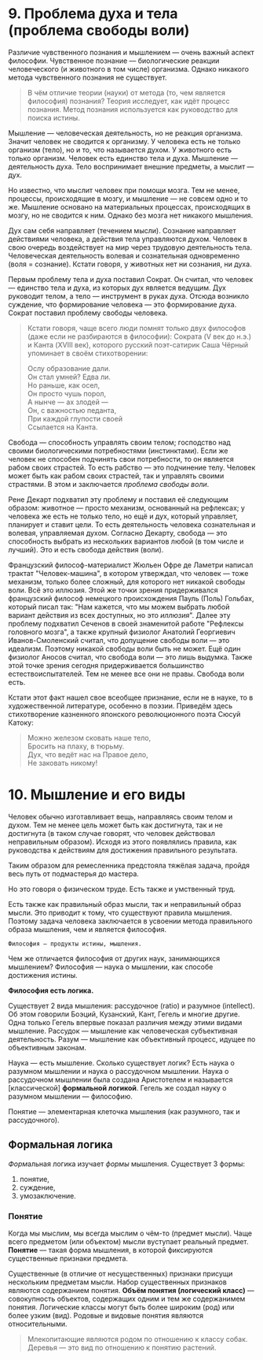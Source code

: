 # 9. Проблема духа и тела (проблема свободы воли)

Различие чувственного познания и мышлением — очень важный аспект философии.
Чувственное познание — биологические реакции человеческого (и животного в том числе) организма.
Однако никакого метода чувственного познания не существует.

> В чём отличие теории (науки) от метода (то, чем является философия) познания?
> Теория исследует, как идёт процесс познания.
> Метод познания используется как руководство для поиска истины.

Мышление — человеческая деятельность, но не реакция организма.
Значит человек не сводится к организму.
У человека есть не только организм (тело), но и то, что называется духом.
У животного есть только организм.
Человек есть единство тела и духа.
Мышление — деятельность духа.
Тело воспринимает внешние предметы, а мыслит — дух.

Но известно, что мыслит человек при помощи мозга.
Тем не менее, процессы, происходящие в мозгу, и мышление — не совсем одно и то же.
Мышление основано на материальных процессах, происходящих в мозгу, но не сводится к ним.
Однако без мозга нет никакого мышления.

Дух сам себя направляет (течением мысли).
Сознание направляет действиями человека, а действия тела управляются духом.
Человек в свою очередь воздействует на мир через трудовую деятельность тела.
Человеческая деятельность волевая и сознательная одновременно (воля = сознание).
Кстати говоря, у животных нет ни сознания, ни духа.

Первым проблему тела и духа поставил Сократ.
Он считал, что человек — единство тела и духа, из которых дух является ведущим.
Дух руководит телом, а тело — инструмент в руках духа.
Отсюда возникло суждение, что формирование человека — это формирование духа.
Сократ поставил проблему свободы человека.

> Кстати говоря, чаще всего люди помнят только двух философов (даже если не разбираются в философии): Сократа (V век до н.э.) и Канта (XVIII век), которого русский поэт-сатирик Саша Чёрный упоминает в своём стихотворении:
>
> Ослу образование дали.<br>
> Он стал умней? Едва ли.<br>
> Но раньше, как осел,<br>
> Он просто чушь порол,<br>
> А нынче — ах злодей —<br>
> Он, с важностью педанта,<br>
> При каждой глупости своей<br>
> Ссылается на Канта.

Свобода — способность управлять своим телом; господство над своими биологическими потребностями (инстинктами).
Если же человек не способен подчинять свои потребности, то он является рабом своих страстей.
То есть рабство — это подчинение телу.
Человек может быть как рабом своих страстей, так и управлять своими страстями.
В этом и заключается _проблема свободы воли_.

Рене Декарт подхватил эту проблему и поставил её следующим образом: животное — просто механизм, основанный на рефлексах; у человека же есть не только тело, но ещё и дух, который управляет, планирует и ставит цели.
То есть деятельность человека сознательная и волевая, управляемая духом.
Согласно Декарту, свобода — это способность выбрать из нескольких вариантов любой (в том числе и лучший).
Это и есть свобода действия (воли).

Французский философ-материалист Жюльен Офре де Ламетри написал трактат "Человек-машина", в котором утверждал, что человек — тоже механизм, только более сложный, для которого нет никакой свободы воли.
Всё это иллюзия.
Этой же точки зрения придерживался французский философ немецкого происхождения Пауль (Поль) Гольбах, который писал так: "Нам кажется, что мы можем выбрать любой вариант действия из всех доступных, но это _иллюзия_".
Далее эту проблему подхватил Сеченов в своей знаменитой работе "Рефлексы головного мозга", а также крупный физиолог Анатолий Георгиевич  Иванов-Смоленский считал, что допущение свободы воли — это идеализм.
Поэтому никакой свободы воли быть не может.
Ещё один физиолог Аносов считал, что свобода воли — это лишь выдумка.
Также этой точке зрения сегодня придерживается большинство естествоиспытателей.
Тем не менее все они не правы.
Свобода воли есть.

Кстати этот факт нашел свое всеобщее признание, если не в науке, то в художественной литературе, особенно в поэзии.
Приведём здесь стихотворение казненного японского революционного поэта Сюсуй Катоку:
> Можно железом сковать наше тело,<br>
> Бросить на плаху, в тюрьму.<br>
> Дух, что ведёт нас на Правое дело,<br>
> Не заковать никому!


# 10. Мышление и его виды

Человек обычно изготавливает вещь, направляясь своим телом и духом.
Тем не менее цель может быть как достигнута, так и не достигнута (в таком случае говорят, что человек действовал неправильным образом).
Исходя из этого появлялись правила, как руководства к действиям для достижения правильного результата.

Таким образом для ремесленника предстояла тяжёлая задача, пройдя весь путь от подмастерья до мастера.

Но это говоря о физическом труде.
Есть также и умственный труд.

Есть также как правильный образ мысли, так и неправильный образ мысли.
Это приводит к тому, что существуют правила мышления.
Поэтому задача человека заключается в усвоении метода правильного образа мышления, чем и является философия.

`Философия — продукты истины, мышления.`

Чем же отличается философия от других наук, занимающихся мышлением?
Философия — наука о мышлении, как способе достижения истины.

**Философия есть логика.**

Существует 2 вида мышления: рассудочное (ratio) и разумное (intellect).
Об этом говорили Боэций, Кузанский, Кант, Гегель и многие другие.
Одна только Гегель впервые показал различия между этими видами мышление.
Рассудок — мышление как человеческая субъективная деятельность.
Разум — мышление как объективный процесс, идущее по объективным законам.

Наука — есть мышление.
Сколько существует логик?
Есть наука о разумном мышлении и наука о рассудочном мышлении.
Наука о рассудочном мышлении была создана Аристотелем и называется [классической] **формальной логикой**.
Гегель же создал науку о разумном мышлении — философию.

Понятие — элементарная клеточка мышления (как разумного, так и рассудочного).

## Формальная логика

*Форм*альная логика изучает *формы* мышления.
Существует 3 формы:
1. понятие,
2. суждение,
3. умозаключение.

### Понятие

Когда мы мыслим, мы всегда мыслим о чём-то (предмет мысли).
Чаще всего предметом (или объектом) мысли вуступает реальный предмет.
**Понятие** — такая форма мышления, в которой фиксируются существенные признаки предмета.

Существенные (в отличие от несущественных) признаки присущи нескольким предметам мысли.
Набор существенных признаков являются содержанием понятия.
**Объём понятия (логический класс)** — совокупность объектов, содержащих одним и тем же содержанимем понятия.
Логические классы могут быть более широким (род) или более узким (вид).
Родовые и видовые понятия являются относительными.

> Млекопитающие являются родом по отношению к классу собак.
Деревья — это вид по отношению к понятию растений.